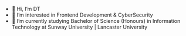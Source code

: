 - 👋 Hi, I’m DT
- 👀 I’m interested in Frontend Development & CyberSecurity
- 🌱 I’m currently studying Bachelor of Science (Honours) in Information Technology at Sunway University | Lancaster University

<!---
DT0072/DT0072 is a ✨ special ✨ repository because its `README.md` (this file) appears on your GitHub profile.
You can click the Preview link to take a look at your changes.
--->
